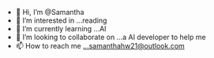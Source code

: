 - 👋 Hi, I’m @Samantha
- 👀 I’m interested in ...reading
- 🌱 I’m currently learning ...AI
- 💞️ I’m looking to collaborate on ...a AI developer to help me
- 📫 How to reach me ...samanthahw21@outlook.com

<!---
samanthahw21/samanthahw21 is a ✨ special ✨ repository because its `README.md` (this file) appears on your GitHub profile.
You can click the Preview link to take a look at your changes.
--->
